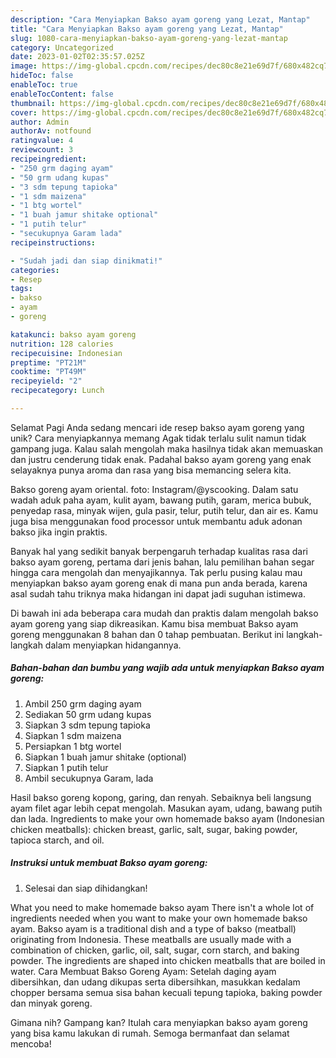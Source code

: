 ```yaml
---
description: "Cara Menyiapkan Bakso ayam goreng yang Lezat, Mantap"
title: "Cara Menyiapkan Bakso ayam goreng yang Lezat, Mantap"
slug: 1080-cara-menyiapkan-bakso-ayam-goreng-yang-lezat-mantap
category: Uncategorized
date: 2023-01-02T02:35:57.025Z
image: https://img-global.cpcdn.com/recipes/dec80c8e21e69d7f/680x482cq70/bakso-ayam-goreng-foto-resep-utama.jpg
hideToc: false
enableToc: true
enableTocContent: false
thumbnail: https://img-global.cpcdn.com/recipes/dec80c8e21e69d7f/680x482cq70/bakso-ayam-goreng-foto-resep-utama.jpg
cover: https://img-global.cpcdn.com/recipes/dec80c8e21e69d7f/680x482cq70/bakso-ayam-goreng-foto-resep-utama.jpg
author: Admin
authorAv: notfound
ratingvalue: 4
reviewcount: 3
recipeingredient:
- "250 grm daging ayam"
- "50 grm udang kupas"
- "3 sdm tepung tapioka"
- "1 sdm maizena"
- "1 btg wortel"
- "1 buah jamur shitake optional"
- "1 putih telur"
- "secukupnya Garam lada"
recipeinstructions:

- "Sudah jadi dan siap dinikmati!"
categories:
- Resep
tags:
- bakso
- ayam
- goreng

katakunci: bakso ayam goreng 
nutrition: 128 calories
recipecuisine: Indonesian
preptime: "PT21M"
cooktime: "PT49M"
recipeyield: "2"
recipecategory: Lunch

---
```



Selamat Pagi Anda sedang mencari ide resep bakso ayam goreng yang unik? Cara menyiapkannya memang Agak tidak terlalu sulit namun tidak gampang juga. Kalau salah mengolah maka hasilnya tidak akan memuaskan dan justru cenderung tidak enak. Padahal bakso ayam goreng yang enak selayaknya punya aroma dan rasa yang bisa memancing selera kita.


Bakso goreng ayam oriental. foto: Instagram/@yscooking. Dalam satu wadah aduk paha ayam, kulit ayam, bawang putih, garam, merica bubuk, penyedap rasa, minyak wijen, gula pasir, telur, putih telur, dan air es. Kamu juga bisa menggunakan food processor untuk membantu aduk adonan bakso jika ingin praktis.

Banyak hal yang sedikit banyak berpengaruh terhadap kualitas rasa dari bakso ayam goreng, pertama dari jenis bahan, lalu pemilihan bahan segar hingga cara mengolah dan menyajikannya. Tak perlu pusing kalau mau menyiapkan bakso ayam goreng enak di mana pun anda berada, karena asal sudah tahu triknya maka hidangan ini dapat jadi suguhan istimewa.


Di bawah ini ada beberapa cara mudah dan praktis dalam mengolah bakso ayam goreng yang siap dikreasikan. Kamu bisa membuat Bakso ayam goreng menggunakan 8 bahan dan 0 tahap pembuatan. Berikut ini langkah-langkah dalam menyiapkan hidangannya.

<!--inarticleads1-->

##### Bahan-bahan dan bumbu yang wajib ada untuk menyiapkan Bakso ayam goreng:

1. Ambil 250 grm daging ayam
1. Sediakan 50 grm udang kupas
1. Siapkan 3 sdm tepung tapioka
1. Siapkan 1 sdm maizena
1. Persiapkan 1 btg wortel
1. Siapkan 1 buah jamur shitake (optional)
1. Siapkan 1 putih telur
1. Ambil secukupnya Garam, lada


Hasil bakso goreng kopong, garing, dan renyah. Sebaiknya beli langsung ayam filet agar lebih cepat mengolah. Masukan ayam, udang, bawang putih dan lada. Ingredients to make your own homemade bakso ayam (Indonesian chicken meatballs): chicken breast, garlic, salt, sugar, baking powder, tapioca starch, and oil. 

<!--inarticleads2-->

##### Instruksi untuk membuat Bakso ayam goreng:


1. Selesai dan siap dihidangkan!

What you need to make homemade bakso ayam There isn&#39;t a whole lot of ingredients needed when you want to make your own homemade bakso ayam. Bakso ayam is a traditional dish and a type of bakso (meatball) originating from Indonesia. These meatballs are usually made with a combination of chicken, garlic, oil, salt, sugar, corn starch, and baking powder. The ingredients are shaped into chicken meatballs that are boiled in water. Cara Membuat Bakso Goreng Ayam: Setelah daging ayam dibersihkan, dan udang dikupas serta dibersihkan, masukkan kedalam chopper bersama semua sisa bahan kecuali tepung tapioka, baking powder dan minyak goreng. 

Gimana nih? Gampang kan? Itulah cara menyiapkan bakso ayam goreng yang bisa kamu lakukan di rumah. Semoga bermanfaat dan selamat mencoba!
